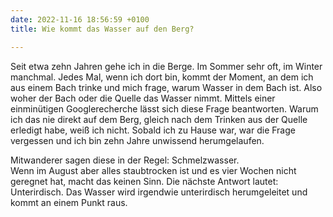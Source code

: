 ```yaml
---
date: 2022-11-16 18:56:59 +0100
title: Wie kommt das Wasser auf den Berg?

---
```

Seit etwa zehn Jahren gehe ich in die Berge. Im Sommer sehr oft, im Winter manchmal. Jedes Mal, wenn ich dort bin, kommt der Moment, an dem ich aus einem Bach trinke und mich frage, warum Wasser in dem Bach ist. Also woher der Bach oder die Quelle das Wasser nimmt. Mittels einer einminütigen Googlerecherche lässt sich diese Frage beantworten. Warum ich das nie direkt auf dem Berg, gleich nach dem Trinken aus der Quelle erledigt habe, weiß ich nicht. Sobald ich zu Hause war, war die Frage vergessen und ich bin zehn Jahre unwissend herumgelaufen.   
  
Mitwanderer sagen diese in der Regel: Schmelzwasser.   
Wenn im August aber alles staubtrocken ist und es vier Wochen nicht geregnet hat, macht das keinen Sinn. Die nächste Antwort lautet: Unterirdisch. Das Wasser wird irgendwie unterirdisch herumgeleitet und kommt an einem Punkt raus. 
